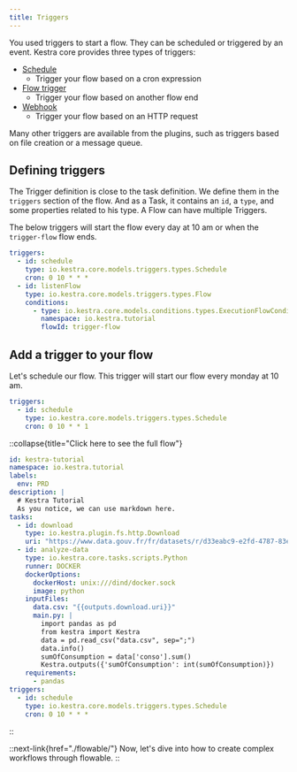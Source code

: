 ```yaml
---
title: Triggers
---
```



You used triggers to start a flow. They can be scheduled or triggered by an event.
Kestra core provides three types of triggers:

* [Schedule](../04.developer-guide/08.triggers/01.schedule.md)
  * Trigger your flow based on a cron expression
* [Flow trigger](../04.developer-guide/08.triggers/02.flow.md)
  * Trigger your flow based on another flow end
* [Webhook](../04.developer-guide/08.triggers/03.webhook.md)
  * Trigger your flow based on an HTTP request


Many other triggers are available from the plugins, such as triggers based on file creation or a message queue.

## Defining triggers

The Trigger definition is close to the task definition. We define them in the `triggers` section of the flow. And as a Task, it contains an `id`, a `type`, and some properties related to his type. A Flow can have multiple Triggers.

The below triggers will start the flow every day at 10 am or when the `trigger-flow` flow ends.

```yaml
triggers:
  - id: schedule
    type: io.kestra.core.models.triggers.types.Schedule
    cron: 0 10 * * *
  - id: listenFlow
    type: io.kestra.core.models.triggers.types.Flow
    conditions:
      - type: io.kestra.core.models.conditions.types.ExecutionFlowCondition
        namespace: io.kestra.tutorial
        flowId: trigger-flow
```

## Add a trigger to your flow

Let's schedule our flow. This trigger will start our flow every monday at 10 am.

```yaml
triggers:
  - id: schedule
    type: io.kestra.core.models.triggers.types.Schedule
    cron: 0 10 * * 1
```

::collapse{title="Click here to see the full flow"}
```yaml
id: kestra-tutorial
namespace: io.kestra.tutorial
labels:
  env: PRD
description: |
  # Kestra Tutorial
  As you notice, we can use markdown here.
tasks:
  - id: download
    type: io.kestra.plugin.fs.http.Download
    uri: "https://www.data.gouv.fr/fr/datasets/r/d33eabc9-e2fd-4787-83e5-a5fcfb5af66d"
  - id: analyze-data
    type: io.kestra.core.tasks.scripts.Python
    runner: DOCKER
    dockerOptions:
      dockerHost: unix:///dind/docker.sock
      image: python
    inputFiles:
      data.csv: "{{outputs.download.uri}}"
      main.py: |
        import pandas as pd
        from kestra import Kestra
        data = pd.read_csv("data.csv", sep=";")
        data.info()
        sumOfConsumption = data['conso'].sum()
        Kestra.outputs({'sumOfConsumption': int(sumOfConsumption)})
    requirements:
      - pandas
triggers:
  - id: schedule
    type: io.kestra.core.models.triggers.types.Schedule
    cron: 0 10 * * *
```
::


::next-link{href="./flowable/"}
Now, let's dive into how to create complex workflows through flowable.
::
